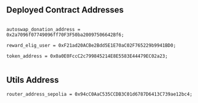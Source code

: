 ## Deployed Contract Addresses

```solidity

autoswap_donation_address = 0x2a7096f07749096ff70F3F50ba20097506642Bf6;

reward_elig_user = 0xF21ad20ACBe2Bdd5E1E70aC02F765229b9941BD0;

token_address = 0x0a0E0FccC2c799845214E8E5583E44479EC02a23;


```

## Utils Address

```solidity
router_address_sepolia = 0x94cC0AaC535CCDB3C01d6787D6413C739ae12bc4;

```